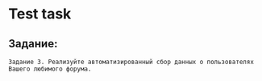 # Test task

## Задание:
```
Задание 3. Реализуйте автоматизированный сбор данных о пользователях Вашего любимого форума.
```
